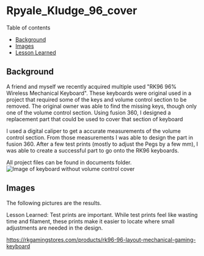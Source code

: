 # Rpyale_Kludge_96_cover

Table of contents

- [Background](#Background)
- [Images](Images)
- [Lesson Learned](Lesson-Learned:)

## Background
A friend and myself we recently acquired multiple used "RK96 96% Wireless Mechanical Keyboard". These keyboards were original used in a project that required some of the keys and volume control section to be removed. The original owner was able to find the missing keys, though only one of the volume control section. Using fusion 360, I designed a replacement part that could be used to cover that section of keyboard

I used a digital caliper to get a accurate measurements of the volume control section. From those measurements I was able to design the part in fusion 360. After a few test prints (mostly to adjust the Pegs by a few mm), I was able to create a successful part to go onto the RK96 keyboards.

All project files can be found in documents folder.
![Image of keyboard without volume control cover](https://github.com/DanielLashyn/Royale_Kludge_96_cover/blob/main/images/RK96_no_vc_cover.jpg?raw=true)

## Images
The following pictures are the results.


Lesson Learned:
Test prints are important. While test prints feel like wasting time and filament, these prints make it easier to locate where small adjustments are needed in the design.



https://rkgamingstores.com/products/rk96-96-layout-mechanical-gaming-keyboard

